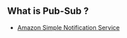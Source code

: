 ## What is Pub-Sub ? 

* [Amazon Simple Notification Service](https://aws.amazon.com/pub-sub-messaging/#:~:text=What%20is%20Pub%2FSub%20Messaging%3F,the%20subscribers%20to%20the%20topic.)
